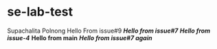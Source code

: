 # se-lab-test
Supachalita Polnong
Hello From issue#9
***Hello from issue#7***
***Hello from issue-4***
**Hello from main**
***Hello from issue#7 again***